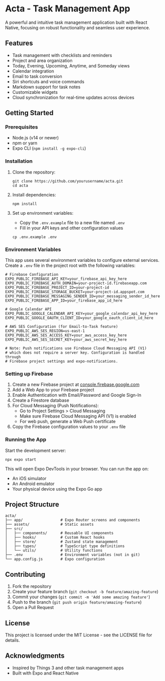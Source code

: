 # Acta - Task Management App

A powerful and intuitive task management application built with React Native, focusing on robust functionality and seamless user experience.

## Features

- Task management with checklists and reminders
- Project and area organization
- Today, Evening, Upcoming, Anytime, and Someday views
- Calendar integration
- Email to task conversion
- Siri shortcuts and voice commands
- Markdown support for task notes
- Customizable widgets
- Cloud synchronization for real-time updates across devices

## Getting Started

### Prerequisites

- Node.js (v14 or newer)
- npm or yarn
- Expo CLI (`npm install -g expo-cli`)

### Installation

1. Clone the repository:
   ```
   git clone https://github.com/yourusername/acta.git
   cd acta
   ```

2. Install dependencies:
   ```
   npm install
   ```

3. Set up environment variables:
   - Copy the `.env.example` file to a new file named `.env`
   - Fill in your API keys and other configuration values
   ```
   cp .env.example .env
   ```

### Environment Variables

This app uses several environment variables to configure external services. Create a `.env` file in the project root with the following variables:

```
# Firebase Configuration
EXPO_PUBLIC_FIREBASE_API_KEY=your_firebase_api_key_here
EXPO_PUBLIC_FIREBASE_AUTH_DOMAIN=your-project-id.firebaseapp.com
EXPO_PUBLIC_FIREBASE_PROJECT_ID=your-project-id
EXPO_PUBLIC_FIREBASE_STORAGE_BUCKET=your-project-id.appspot.com
EXPO_PUBLIC_FIREBASE_MESSAGING_SENDER_ID=your_messaging_sender_id_here
EXPO_PUBLIC_FIREBASE_APP_ID=your_firebase_app_id_here

# Google Calendar API
EXPO_PUBLIC_GOOGLE_CALENDAR_API_KEY=your_google_calendar_api_key_here
EXPO_PUBLIC_GOOGLE_OAUTH_CLIENT_ID=your_google_oauth_client_id_here

# AWS SES Configuration (for Email-to-Task feature)
EXPO_PUBLIC_AWS_SES_REGION=us-east-1
EXPO_PUBLIC_AWS_SES_ACCESS_KEY=your_aws_access_key_here
EXPO_PUBLIC_AWS_SES_SECRET_KEY=your_aws_secret_key_here

# Note: Push notifications use Firebase Cloud Messaging API (V1)
# which does not require a server key. Configuration is handled through
# Firebase project settings and expo-notifications.
```

### Setting up Firebase

1. Create a new Firebase project at [console.firebase.google.com](https://console.firebase.google.com)
2. Add a Web App to your Firebase project
3. Enable Authentication with Email/Password and Google Sign-In
4. Create a Firestore database
5. For Cloud Messaging (Push Notifications):
   - Go to Project Settings > Cloud Messaging
   - Make sure Firebase Cloud Messaging API (V1) is enabled
   - For web push, generate a Web Push certificate
6. Copy the Firebase configuration values to your `.env` file

### Running the App

Start the development server:

```
npx expo start
```

This will open Expo DevTools in your browser. You can run the app on:
- An iOS simulator
- An Android emulator
- Your physical device using the Expo Go app

## Project Structure

```
acta/
├── app/                 # Expo Router screens and components
├── assets/              # Static assets
├── src/
│   ├── components/      # Reusable UI components
│   ├── hooks/           # Custom React hooks
│   ├── store/           # Zustand state management
│   ├── types/           # TypeScript type definitions
│   └── utils/           # Utility functions
├── .env                 # Environment variables (not in git)
└── app.config.js        # Expo configuration
```

## Contributing

1. Fork the repository
2. Create your feature branch (`git checkout -b feature/amazing-feature`)
3. Commit your changes (`git commit -m 'Add some amazing feature'`)
4. Push to the branch (`git push origin feature/amazing-feature`)
5. Open a Pull Request

## License

This project is licensed under the MIT License - see the LICENSE file for details.

## Acknowledgments

- Inspired by Things 3 and other task management apps
- Built with Expo and React Native
